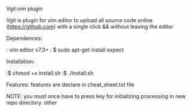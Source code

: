 Vgit:vim plugin

Vgit is plugin for vim editor to upload all source code  online (https://github.com) with a single click && without leaving the editor

Dependences:

: vim editor v7.3+
: $ sudo apt-get install expect

Installation:

:$ chmod +x install.sh
:$ ./install.sh

Features:
features are declare in cheat_sheet.txt file

NOTE:
you must once have to press <F2> key for  initializing processing in new repo directory.
other
